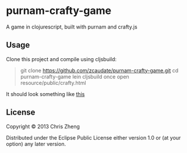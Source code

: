 # purnam-crafty-game

A game in clojurescript, built with purnam and crafty.js

## Usage

Clone this project and compile using cljsbuild:

> git clone https://github.com/zcaudate/purnam-crafty-game.git
> cd purnam-crafty-game
> lein cljsbuild once
> open resource/public/crafty.html

It should look something like [this](docs.caudate.me/purnam-crafty-game)

## License

Copyright © 2013 Chris Zheng

Distributed under the Eclipse Public License either version 1.0 or (at
your option) any later version.
